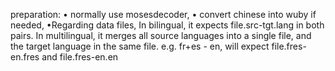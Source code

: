 preparation:
• normally use mosesdecoder,
• convert chinese into wuby if needed,
•Regarding data files,
In bilingual, it expects file.src-tgt.lang in both pairs.
In multilingual, it merges all source languages into a single file, and the target language in the same file. e.g. fr+es - en, will expect file.fres-en.fres and file.fres-en.en

